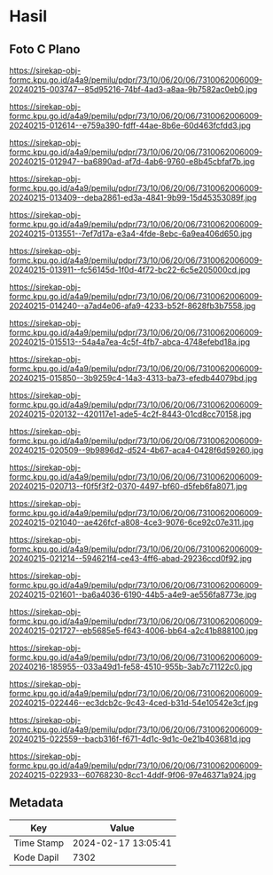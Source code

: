 # Hasil

## Foto C Plano

https://sirekap-obj-formc.kpu.go.id/a4a9/pemilu/pdpr/73/10/06/20/06/7310062006009-20240215-003747--85d95216-74bf-4ad3-a8aa-9b7582ac0eb0.jpg

https://sirekap-obj-formc.kpu.go.id/a4a9/pemilu/pdpr/73/10/06/20/06/7310062006009-20240215-012614--e759a390-fdff-44ae-8b6e-60d463fcfdd3.jpg

https://sirekap-obj-formc.kpu.go.id/a4a9/pemilu/pdpr/73/10/06/20/06/7310062006009-20240215-012947--ba6890ad-af7d-4ab6-9760-e8b45cbfaf7b.jpg

https://sirekap-obj-formc.kpu.go.id/a4a9/pemilu/pdpr/73/10/06/20/06/7310062006009-20240215-013409--deba2861-ed3a-4841-9b99-15d45353089f.jpg

https://sirekap-obj-formc.kpu.go.id/a4a9/pemilu/pdpr/73/10/06/20/06/7310062006009-20240215-013551--7ef7d17a-e3a4-4fde-8ebc-6a9ea406d650.jpg

https://sirekap-obj-formc.kpu.go.id/a4a9/pemilu/pdpr/73/10/06/20/06/7310062006009-20240215-013911--fc56145d-1f0d-4f72-bc22-6c5e205000cd.jpg

https://sirekap-obj-formc.kpu.go.id/a4a9/pemilu/pdpr/73/10/06/20/06/7310062006009-20240215-014240--a7ad4e06-afa9-4233-b52f-8628fb3b7558.jpg

https://sirekap-obj-formc.kpu.go.id/a4a9/pemilu/pdpr/73/10/06/20/06/7310062006009-20240215-015513--54a4a7ea-4c5f-4fb7-abca-4748efebd18a.jpg

https://sirekap-obj-formc.kpu.go.id/a4a9/pemilu/pdpr/73/10/06/20/06/7310062006009-20240215-015850--3b9259c4-14a3-4313-ba73-efedb44079bd.jpg

https://sirekap-obj-formc.kpu.go.id/a4a9/pemilu/pdpr/73/10/06/20/06/7310062006009-20240215-020132--420117e1-ade5-4c2f-8443-01cd8cc70158.jpg

https://sirekap-obj-formc.kpu.go.id/a4a9/pemilu/pdpr/73/10/06/20/06/7310062006009-20240215-020509--9b9896d2-d524-4b67-aca4-0428f6d59260.jpg

https://sirekap-obj-formc.kpu.go.id/a4a9/pemilu/pdpr/73/10/06/20/06/7310062006009-20240215-020713--f0f5f3f2-0370-4497-bf60-d5feb6fa8071.jpg

https://sirekap-obj-formc.kpu.go.id/a4a9/pemilu/pdpr/73/10/06/20/06/7310062006009-20240215-021040--ae426fcf-a808-4ce3-9076-6ce92c07e311.jpg

https://sirekap-obj-formc.kpu.go.id/a4a9/pemilu/pdpr/73/10/06/20/06/7310062006009-20240215-021214--594621f4-ce43-4ff6-abad-29236ccd0f92.jpg

https://sirekap-obj-formc.kpu.go.id/a4a9/pemilu/pdpr/73/10/06/20/06/7310062006009-20240215-021601--ba6a4036-6190-44b5-a4e9-ae556fa8773e.jpg

https://sirekap-obj-formc.kpu.go.id/a4a9/pemilu/pdpr/73/10/06/20/06/7310062006009-20240215-021727--eb5685e5-f643-4006-bb64-a2c41b888100.jpg

https://sirekap-obj-formc.kpu.go.id/a4a9/pemilu/pdpr/73/10/06/20/06/7310062006009-20240216-185955--033a49d1-fe58-4510-955b-3ab7c71122c0.jpg

https://sirekap-obj-formc.kpu.go.id/a4a9/pemilu/pdpr/73/10/06/20/06/7310062006009-20240215-022446--ec3dcb2c-9c43-4ced-b31d-54e10542e3cf.jpg

https://sirekap-obj-formc.kpu.go.id/a4a9/pemilu/pdpr/73/10/06/20/06/7310062006009-20240215-022559--bacb316f-f671-4d1c-9d1c-0e21b403681d.jpg

https://sirekap-obj-formc.kpu.go.id/a4a9/pemilu/pdpr/73/10/06/20/06/7310062006009-20240215-022933--60768230-8cc1-4ddf-9f06-97e46371a924.jpg


## Metadata

| Key        | Value               |
| ---------- | ------------------- |
| Time Stamp | 2024-02-17 13:05:41 |
| Kode Dapil | 7302                |



